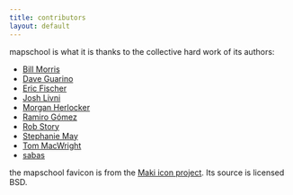 ```yaml
---
title: contributors
layout: default
---
```


mapschool is what it is thanks to the collective hard work of its authors:

* [Bill Morris](https://github.com/wboykinm)
* [Dave Guarino](https://github.com/daguar)
* [Eric Fischer](http://www.flickr.com/photos/walkingsf/)
* [Josh Livni](https://github.com/jlivni)
* [Morgan Herlocker](https://github.com/morganherlocker)
* [Ramiro Gómez](http://ramiro.org/)
* [Rob Story](https://github.com/wrobstory)
* [Stephanie May](https://github.com/mizmay)
* [Tom MacWright](http://www.macwright.org/)
* [sabas](https://github.com/sabas)

the mapschool favicon is from the [Maki icon project](https://www.mapbox.com/maki/).
Its source is licensed BSD.
